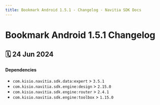 ```yaml
---
title: Bookmark Android 1.5.1 - Changelog - Navitia SDK Docs
---
```


# Bookmark Android 1.5.1 Changelog

<h2>🗓 24 Jun 2024</h2>

#### Dependencies
- `com.kisio.navitia.sdk.data:expert` > `3.5.1`
- `com.kisio.navitia.sdk.engine:design` > `2.15.0`
- `com.kisio.navitia.sdk.engine:router` > `2.4.1`
- `com.kisio.navitia.sdk.engine:toolbox` > `1.15.0`
